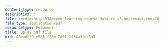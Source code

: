 ```yaml
---
content_type: resource
description: ''
file: /media/https%3A/open-learning-course-data-rc.s3.amazonaws.com/18-02-multivariable-calculus-fall-2007/08ea62f9e581f26b78511f34a3fac3a3_U1EcnfTKXJ0.pdf
file_type: application/pdf
resourcetype: Document
title: 3play pdf file
uid: 08ea62f9-e581-f26b-7851-1f34a3fac3a3
---
```

